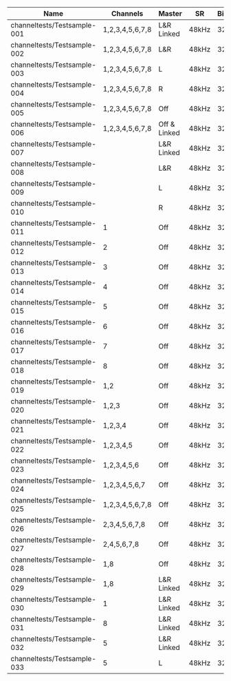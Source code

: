 | Name | Channels        | Master     | SR | Bits |
| ------ | --------------- | ---------- | -- | --- |
| channeltests/Testsample-001 | 1,2,3,4,5,6,7,8 | L&R Linked | 48kHz | 32 |
| channeltests/Testsample-002 | 1,2,3,4,5,6,7,8 | L&R  | 48kHz | 32 |
| channeltests/Testsample-003 | 1,2,3,4,5,6,7,8 | L  | 48kHz | 32 |
| channeltests/Testsample-004 | 1,2,3,4,5,6,7,8 | R  | 48kHz | 32 |
| channeltests/Testsample-005 | 1,2,3,4,5,6,7,8 | Off  | 48kHz | 32 |
| channeltests/Testsample-006 | 1,2,3,4,5,6,7,8 | Off & Linked  | 48kHz | 32 |
| channeltests/Testsample-007 |  | L&R Linked  | 48kHz | 32 |
| channeltests/Testsample-008 |  | L&R  | 48kHz | 32 |
| channeltests/Testsample-009 |  | L  | 48kHz | 32 |
| channeltests/Testsample-010 |  | R  | 48kHz | 32 |
| channeltests/Testsample-011 | 1 | Off | 48kHz | 32 |
| channeltests/Testsample-012 | 2 | Off | 48kHz | 32 |
| channeltests/Testsample-013 | 3 | Off | 48kHz | 32 |
| channeltests/Testsample-014 | 4 | Off | 48kHz | 32 |
| channeltests/Testsample-015 | 5 | Off | 48kHz | 32 |
| channeltests/Testsample-016 | 6 | Off | 48kHz | 32 |
| channeltests/Testsample-017 | 7 | Off | 48kHz | 32 |
| channeltests/Testsample-018 | 8 | Off | 48kHz | 32 |
| channeltests/Testsample-019 | 1,2 | Off | 48kHz | 32 |
| channeltests/Testsample-020 | 1,2,3 | Off | 48kHz | 32 |
| channeltests/Testsample-021 | 1,2,3,4 | Off | 48kHz | 32 |
| channeltests/Testsample-022 | 1,2,3,4,5 | Off | 48kHz | 32 |
| channeltests/Testsample-023 | 1,2,3,4,5,6 | Off | 48kHz | 32 |
| channeltests/Testsample-024 | 1,2,3,4,5,6,7 | Off | 48kHz | 32 |
| channeltests/Testsample-025 | 1,2,3,4,5,6,7,8 | Off | 48kHz | 32 |
| channeltests/Testsample-026 | 2,3,4,5,6,7,8 | Off | 48kHz | 32 |
| channeltests/Testsample-027 | 2,4,5,6,7,8 | Off | 48kHz | 32 |
| channeltests/Testsample-028 | 1,8 | Off | 48kHz | 32 |
| channeltests/Testsample-029 | 1,8 | L&R Linked | 48kHz | 32 |
| channeltests/Testsample-030 | 1 | L&R Linked | 48kHz | 32 |
| channeltests/Testsample-031 | 8 | L&R Linked | 48kHz | 32 |
| channeltests/Testsample-032 | 5 | L&R Linked | 48kHz | 32 |
| channeltests/Testsample-033 | 5 | L | 48kHz | 32 |


